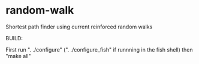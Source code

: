 random-walk
===========

Shortest path finder using current reinforced random walks

BUILD:

First run ". ./configure" (". ./configure_fish" if runnning in the fish shell) then "make all"
